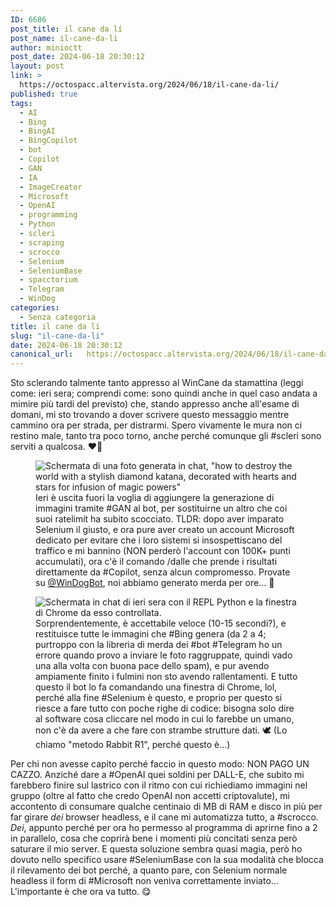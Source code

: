 ```yaml
---
ID: 6686
post_title: il cane da lí
post_name: il-cane-da-li
author: minioctt
post_date: 2024-06-18 20:30:12
layout: post
link: >
  https://octospacc.altervista.org/2024/06/18/il-cane-da-li/
published: true
tags:
  - AI
  - Bing
  - BingAI
  - BingCopilot
  - bot
  - Copilot
  - GAN
  - IA
  - ImageCreator
  - Microsoft
  - OpenAI
  - programming
  - Python
  - scleri
  - scraping
  - scrocco
  - Selenium
  - SeleniumBase
  - spacctorium
  - Telegram
  - WinDog
categories:
  - Senza categoria
title: il cane da lí
slug: "il-cane-da-li"
date: 2024-06-18 20:30:12
canonical_url:   https://octospacc.altervista.org/2024/06/18/il-cane-da-li/
---
```

<!-- wp:paragraph -->
<p markdown="1">Sto sclerando talmente tanto appresso al WinCane da stamattina (leggi come: ieri sera; comprendi come: sono quindi anche in quel caso andata a mimire più tardi del previsto) che, stando appresso anche all'esame di domani, mi sto trovando a dover scrivere questo messaggio mentre cammino ora per strada, per distrarmi. Spero vivamente le mura non ci restino male, tanto tra poco torno, anche perché comunque gli #scleri sono serviti a qualcosa. ❤️‍🔥</p>
<!-- /wp:paragraph -->

<!-- wp:paragraph -->
<p markdown="1"></p>
<!-- /wp:paragraph -->

<!-- wp:image {"id":6684,"sizeSlug":"large","linkDestination":"none"} -->
<figure class="wp-block-image size-large"><img src="https://octospacc.github.io/microblog-mirror/assets/uploads/2024/06/screenshot_2024-06-18-19-50-42-695_us7982096856015024967-800x1440.jpg" alt="Schermata di una foto generata in chat, &quot;how to destroy the world with a stylish diamond katana, decorated with hearts and stars for infusion of magic powers&quot;" class="wp-image-6684"/><figcaption class="wp-element-caption">Ieri è uscita fuori la voglia di aggiungere la generazione di immagini tramite #GAN al bot, per sostituirne un altro che coi suoi ratelimit ha subito scocciato. TLDR: dopo aver imparato Selenium il giusto, e ora pure aver creato un account Microsoft dedicato per evitare che i loro sistemi si insospettiscano del traffico e mi bannino (NON perderò l'account con 100K+ punti accumulati), ora c'è il comando /dalle che prende i risultati direttamente da #Copilot, senza alcun compromesso. Provate su <a href="https://t.me/WinDogBot">@WinDogBot</a>, noi abbiamo generato merda per ore... 💩</figcaption></figure>
<!-- /wp:image -->

<!-- wp:paragraph -->
<p markdown="1"></p>
<!-- /wp:paragraph -->

<!-- wp:image {"id":6685,"sizeSlug":"large","linkDestination":"none"} -->
<figure class="wp-block-image size-large"><img src="https://octospacc.github.io/microblog-mirror/assets/uploads/2024/06/screenshot_2024-06-18-20-26-36-777_us7070428196772195855-960x1023.jpg" alt="Schermata in chat di ieri sera con il REPL Python e la finestra di Chrome da esso controllata." class="wp-image-6685"/><figcaption class="wp-element-caption">Sorprendentemente, è accettabile veloce (10-15 secondi?), e restituisce tutte le immagini che #Bing genera (da 2 a 4; purtroppo con la libreria di merda dei #bot #Telegram ho un errore quando provo a inviare le foto raggruppate, quindi vado una alla volta con buona pace dello spam), e pur avendo ampiamente finito i fulmini non sto avendo rallentamenti. E tutto questo il bot lo fa comandando una finestra di Chrome, lol, perché alla fine #Selenium è questo, e proprio per questo si riesce a fare tutto con poche righe di codice: bisogna solo dire al software cosa cliccare nel modo in cui lo farebbe un umano, non c'è da avere a che fare con strambe strutture dati. 🕊️ (Lo chiamo "metodo Rabbit R1", perché questo è…)</figcaption></figure>
<!-- /wp:image -->

<!-- wp:paragraph -->
<p markdown="1"></p>
<!-- /wp:paragraph -->

<!-- wp:paragraph -->
<p markdown="1">Per chi non avesse capito perché faccio in questo modo: NON PAGO UN CAZZO. Anziché dare a #OpenAI quei soldini per DALL-E, che subito mi farebbero finire sul lastrico con il ritmo con cui richiediamo immagini nel gruppo (oltre al fatto che credo OpenAI non accetti criptovalute), mi accontento di consumare qualche centinaio di MB di RAM e disco in più per far girare <em>dei</em> browser headless, e il cane mi automatizza tutto, a #scrocco. <em>Dei</em>, appunto perché per ora ho permesso al programma di aprirne fino a 2 in parallelo, cosa che coprirà bene i momenti più concitati senza però saturare il mio server. E questa soluzione sembra quasi magia, però ho dovuto nello specifico usare #SeleniumBase con la sua modalità che blocca il rilevamento dei bot perché, a quanto pare, con Selenium normale headless il form di #Microsoft non veniva correttamente inviato... L'importante è che ora va tutto. 😋</p>
<!-- /wp:paragraph -->